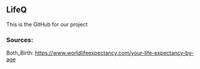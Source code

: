## LifeQ

This is the GitHub for our project

### Sources:

Both_Birth: https://www.worldlifeexpectancy.com/your-life-expectancy-by-age

